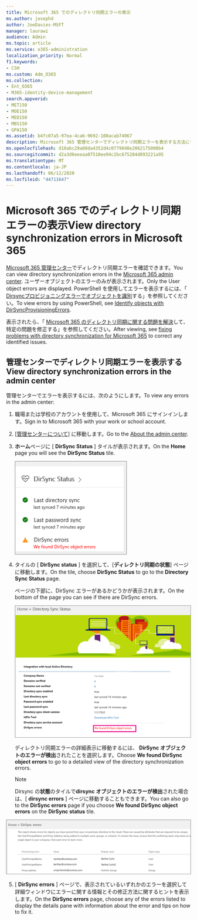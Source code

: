 ```yaml
---
title: Microsoft 365 でのディレクトリ同期エラーの表示
ms.author: josephd
author: JoeDavies-MSFT
manager: laurawi
audience: Admin
ms.topic: article
ms.service: o365-administration
localization_priority: Normal
f1.keywords:
- CSH
ms.custom: Adm_O365
ms.collection:
- Ent_O365
- M365-identity-device-management
search.appverid:
- MET150
- MOE150
- MED150
- MBS150
- GPA150
ms.assetid: b4fc07a5-97ea-4ca6-9692-108acab74067
description: Microsoft 365 管理センターでディレクトリ同期エラーを表示する方法について説明します。
ms.openlocfilehash: d10abc29a08da4352d4c0779698e2062175008b4
ms.sourcegitcommit: d2a3d6eeeaa07510ee94c2bc675284d893221a95
ms.translationtype: MT
ms.contentlocale: ja-JP
ms.lasthandoff: 06/12/2020
ms.locfileid: "44711647"
---
```

# <a name="view-directory-synchronization-errors-in-microsoft-365"></a><span data-ttu-id="dba98-103">Microsoft 365 でのディレクトリ同期エラーの表示</span><span class="sxs-lookup"><span data-stu-id="dba98-103">View directory synchronization errors in Microsoft 365</span></span>

<span data-ttu-id="dba98-104">[Microsoft 365 管理センター](https://admin.microsoft.com)でディレクトリ同期エラーを確認できます。</span><span class="sxs-lookup"><span data-stu-id="dba98-104">You can view directory synchronization errors in the [Microsoft 365 admin center](https://admin.microsoft.com).</span></span> <span data-ttu-id="dba98-105">ユーザーオブジェクトのエラーのみが表示されます。</span><span class="sxs-lookup"><span data-stu-id="dba98-105">Only the User object errors are displayed.</span></span> <span data-ttu-id="dba98-106">PowerShell を使用してエラーを表示するには、「 [Dirsyncプロビジョニングエラーでオブジェクトを識別](https://docs.microsoft.com/azure/active-directory/hybrid/how-to-connect-syncservice-duplicate-attribute-resiliency)する」を参照してください。</span><span class="sxs-lookup"><span data-stu-id="dba98-106">To view errors by using PowerShell, see [Identify objects with DirSyncProvisioningErrors](https://docs.microsoft.com/azure/active-directory/hybrid/how-to-connect-syncservice-duplicate-attribute-resiliency).</span></span>

<span data-ttu-id="dba98-107">表示されたら、「 [Microsoft 365 のディレクトリ同期に関する問題を解決](fix-problems-with-directory-synchronization.md)して、特定の問題を修正する」を参照してください。</span><span class="sxs-lookup"><span data-stu-id="dba98-107">After viewing, see [fixing problems with directory synchronization for Microsoft 365](fix-problems-with-directory-synchronization.md) to correct any identified issues.</span></span>
  
## <a name="view-directory-synchronization-errors-in-the-admin-center"></a><span data-ttu-id="dba98-108">管理センターでディレクトリ同期エラーを表示する</span><span class="sxs-lookup"><span data-stu-id="dba98-108">View directory synchronization errors in the admin center</span></span>

<span data-ttu-id="dba98-109">管理センターでエラーを表示するには、次のようにします。</span><span class="sxs-lookup"><span data-stu-id="dba98-109">To view any errors in the admin center:</span></span>
  
1. <span data-ttu-id="dba98-110">職場または学校のアカウントを使用して、Microsoft 365 にサインインします。</span><span class="sxs-lookup"><span data-stu-id="dba98-110">Sign in to Microsoft 365 with your work or school account.</span></span> 
    
2. <span data-ttu-id="dba98-111">[[管理センターについて](https://support.office.com/article/758befc4-0888-4009-9f14-0d147402fd23)] に移動します。</span><span class="sxs-lookup"><span data-stu-id="dba98-111">Go to the [About the admin center](https://support.office.com/article/758befc4-0888-4009-9f14-0d147402fd23).</span></span>
    
3. <span data-ttu-id="dba98-112">**ホーム**ページに [ **DirSync Status** ] タイルが表示されます。</span><span class="sxs-lookup"><span data-stu-id="dba98-112">On the **Home** page you will see the **DirSync Status** tile.</span></span> 
    
    ![管理センタープレビューの [DirSync Status] タイル](media/060006e9-de61-49d5-8979-e77cda198e71.png)
  
4. <span data-ttu-id="dba98-114">タイルの [ **DirSync status** ] を選択して、[**ディレクトリ同期の状態**] ページに移動します。</span><span class="sxs-lookup"><span data-stu-id="dba98-114">On the tile, choose **DirSync Status** to go to the **Directory Sync Status** page.</span></span> 
    
    <span data-ttu-id="dba98-115">ページの下部に、DirSync エラーがあるかどうかが表示されます。</span><span class="sxs-lookup"><span data-stu-id="dba98-115">On the bottom of the page you can see if there are DirSync errors.</span></span>
    
    ![[ディレクトリ同期の状態] ページで、DirSync オブジェクトエラーが発生しているかどうかを確認できます。](media/882094a3-80d3-4aae-b90b-78b27047974c.png)
  
    <span data-ttu-id="dba98-117">ディレクトリ同期エラーの詳細表示に移動するには、 **DirSync オブジェクトのエラーが検出**されたことを選択します。</span><span class="sxs-lookup"><span data-stu-id="dba98-117">Choose **We found DirSync object errors** to go to a detailed view of the directory synchronization errors.</span></span> 
    
    > [!NOTE]
    > <span data-ttu-id="dba98-118">Dirsync の**状態**のタイルで**dirsync オブジェクトのエラーが検出**された場合は、[ **dirsync errors** ] ページに移動することもできます。</span><span class="sxs-lookup"><span data-stu-id="dba98-118">You can also go to the **DirSync errors** page if you choose **We found DirSync object errors** on the **DirSync status** tile.</span></span> 
  
![DirSync errors ページ](media/a6e302d4-6be7-4e3a-b4b5-81c5a2c02952.png)
  
5. <span data-ttu-id="dba98-120">[ **DirSync errors** ] ページで、表示されているいずれかのエラーを選択して詳細ウィンドウにエラーに関する情報とその修正方法に関するヒントを表示します。</span><span class="sxs-lookup"><span data-stu-id="dba98-120">On the **DirSync errors** page, choose any of the errors listed to display the details pane with information about the error and tips on how to fix it.</span></span> 
